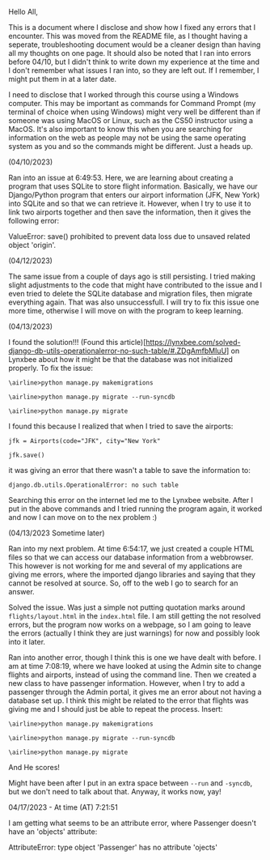 Hello All,


This is a document where I disclose and show how I fixed any errors that I encounter. This was moved from the README file, as I thought having a seperate, troubleshooting document would be a cleaner design than having all my thoughts on one page. It should also be noted that I ran into errors before 04/10, but I didn't think to write down my experience at the time and I don't remember what issues I ran into, so they are left out. If I remember, I might put them in at a later date.

I need to disclose that I worked through this course using a Windows computer. This may be important as commands for Command Prompt (my terminal of choice when using Windows)
might very well be different than if someone was using MacOS or Linux, such as the CS50 instructor using a MacOS. It's also important to know this when you
are searching for information on the web as people may not be using the same operating system as you and so the commands might be different. Just a heads up.


(04/10/2023)

Ran into an issue at 6:49:53. Here, we are learning about creating a program that uses SQLite to store flight information. Basically, we have our Django/Python
program that enters our airport information (JFK, New York) into SQLite and so that we can retrieve it. However, when I try to use it to link two airports
together and then save the information, then it gives the following error:

ValueError: save() prohibited to prevent data loss due to unsaved related object 'origin'.

(04/12/2023)

The same issue from a couple of days ago is still persisting. I tried making slight adjustments to the code that might have contributed to the issue and I even tried to delete the SQLite database and migration files, then migrate everything again. That was also unsuccessfull. I will try to fix this issue one more time, otherwise I will move on with the program to keep learning. 

(04/13/2023)

I found the solution!!!
(Found this article)[https://lynxbee.com/solved-django-db-utils-operationalerror-no-such-table/#.ZDgAmfbMIuU] on Lynxbee about how it might be that the database was not initialized properly. To fix the issue:

`\airline>python manage.py makemigrations`

`\airline>python manage.py migrate --run-syncdb`

`\airline>python manage.py migrate`

I found this because I realized that when I tried to save the airports:

`jfk = Airports(code="JFK", city="New York"`

`jfk.save()`

it was giving an error that there wasn't a table to save the information to:

`django.db.utils.OperationalError: no such table`

Searching this error on the internet led me to the Lynxbee website. After I put in the above commands and I tried running the program again, it worked and now I can move on to the nex problem :)

(04/13/2023 Sometime later)

Ran into my next problem. At time 6:54:17, we just created a couple HTML files so that we can access our database information from a webbrowser. This however is not working for me and several of my applications are giving me errors, where the imported django libraries and saying that they cannot be resolved at source. So, off to the web I go to search for an answer.

Solved the issue. Was just a simple not putting quotation marks around `flights/layout.html` in the `index.html` file. I am still getting the not resolved errors, but the program now works on a webpage, so I am going to leave the errors (actually I think they are just warnings) for now and possibly look into it later.

Ran into another error, though I think this is one we have dealt with before. I am at time 7:08:19, where we have looked at using the Admin site to change flights and airports, instead of using the command line. Then we created a new class to have passenger information. However, when I try to add a passenger through the Admin portal, it gives me an error about not having a database set up. I think this might be related to the error that flights was giving me and I should just be able to repeat the process. Insert:

`\airline>python manage.py makemigrations`

`\airline>python manage.py migrate --run-syncdb`

`\airline>python manage.py migrate`

And He scores!

Might have been after I put in an extra space between `--run` and `-syncdb`, but we don't need to talk about that. Anyway, it works now, yay!


04/17/2023 - At time (AT) 7:21:51

I am getting what seems to be an attribute error, where Passenger doesn't have an 'objects' attribute:

AttributeError: type object 'Passenger' has no attribute 'ojects'
